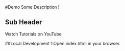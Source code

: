 #Demo
Some Description !
## Sub Header
Watch Tutorials on YouTube

##Local Development
1.Open index.html in your browser.
